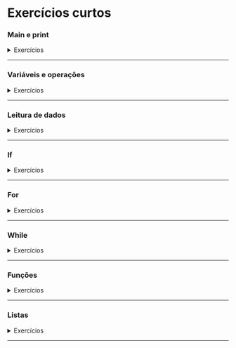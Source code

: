 # Exercícios curtos

### Main e print
<details>
  <summary>Exercícios</summary>

#### 1) Cartão de visita

Faça um programa que mostre um cartão de visita. Alternativamente, você pode falar sobre uma obra ou um personagem ou o que você escolher.


```
* - * - * - * - * - * - *	
      Arthur Elihimas
    Futuro programador
* - * - * - * - * - * - *
```

#### 2) Receita de bolo

Talvez a melhor analogia para programação é que um programa é como uma receita de bolo, você cria os comandos e o computador executa. Faça um programa que mostra uma receita de bolo. Você pode formatar sua receita usando caracteres como estes: 

`* - . ~ > | ° •`

<details>
  <summary>Exemplo de execução</summary>

```
Bolo de rolo
--------------------------------------------------

~ Ingredientes ~

• 1 xícara (chá) de açúcar
• 250 g de manteiga
• 6 gemas
• 6 claras
• 1 xícara e meia (chá) de farinha de trigo peneirada
• 1 pitada de sal
• 200 g de goiabada em derretida
• 1 copo de água
• meia xícara (chá) de açúcar

|  Modo de Preparo  |
 
|  1.  Bata bem o açúcar e a manteiga. Em seguida, junte as gemas, uma a uma.
|
|  2.  Acrescente a farinha peneirada, uma pitada de sal e misture delicadamente.
|
|  3.  Bata as claras em neve e junte a massa e divida a massa em cinco partes iguais.
|
|  4.  Coloque cada uma das massas em assadeiras retangular 20x30 rasas, untadas com bastante manteiga e polvilhadas com farinha de trigo.
|
|  5.  Leve ao forno médio preaquecido a 180°C por cerca de 6 a 8 minutos a cada fornada.
|
|  6.  Desenforme a massa de uma das formas, virando a assadeira em toalha polvilhada com açúcar.
| 
|  7.  Recheie com a goiabada derretida e enrole rapidamente, com ajuda da própria toalha.
|
|  8.  Repita o processo até a última camada.
|
|  9.  Coloque o bolo no prato de servir e polvilhe com açúcar.
```
</details>

#### 3) Frase do dia

Faça um programa que mostra a frase do dia. Escolha uma frase que você gosta ou uma das frases sugeridas.

`ATENÇÃO: este programa sempre vai mostrar a mesma frase.`


<details>
  <summary>Frases sugeridas</summary>

- Ciência da computação tem tanto a ver com o computador como a Astronomia com o telescópio, a Biologia com o microscópio, ou a Química com os tubos de ensaio. A Ciência não estuda ferramentas, mas o que fazemos e o que descobrimos com elas.
- O bom senso é a coisa do mundo melhor partilhada, pois cada qual pensa estar tão bem provido dele que mesmo os que são mais difíceis de contentar em qualquer outra coisa, não costumam desejar tê-lo mais do que o têm. E não é verossímil que todos se enganem a tal respeito; mas isso antes testemunha que o poder de bem julgar e distinguir o verdadeiro do falso, que é propriamente o que se denomina o bom senso ou a razão, é naturalmente igual em todos os homens.
- A tentativa é o primeiro passo para o fracaço
- Um passo a frente e você já não está mais no mesmo lugar
- Eu vejo mais que os outros porque eu sei pra onde olhar
- Qual é a luz que brilha através daquela janela? É o Oriente, e Julieta é o Sol. Ergue-te, ó Sol resplandecente, e mata a Lua invejosa, que já está fraca e pálida de dor ao ver que tu, sua sacerdotisa, és muito mais bela do que ela própria.
</details>

<details>
  <summary>Exemplo de execução</summary>

```
*                                 *
*           FRASE DO DIA          *
*                                 *

  ~ jacaré que dorme vira bolsa ~
```
</details>

#### 4) Eliza

Um dos programas pioneiros na inteligência artificial foi o Eliza. Crie um programa que mostra o título deste programa.

```
EEEEEE  LL      IIII  ZZZZZZZ    AAAAA
EE      LL       II       ZZ    AA   AA
EEEEEE  LL       II      ZZ     AAAAAAA
EE      LL       II     ZZ      AA   AA
EEEEEE  LLLLLL  IIII  ZZZZZZZ   AA   AA
```


#### 5) Faça um programa que mostra um aquário. Para mais desenhos feitos com texto, procure por "ASCII Art".


```
* * * * * * * * * * * * * * * * * * * *
*                                     *
*    <()><                            *
*                <O)><                *
*                                     *
*                       <a((x><       *
*   ><(((º)>                          *
*                                     *
* * * * * * * * * * * * * * * * * * * *
```

#### 6) Título e menu

Faça um programa que mostra o título e o menu de um programa. Escolha um programa que você gostaria de fazer e as opções de menu que este programa vai oferecer.

`ATENÇÃO: este programa apenas vai mostrar o título, o menu e então deve encerrar.`

<details>
  <summary>Exemplo de execução</summary>

  ```
  * - * - * - * - * - * - * - *

  *    SISTEMA DE HOTEL       *

  * - * - * - * - * - * - * - *

  ESCOLHA UMA OPÇÃO

  1 - GERENCIAR QUARTOS
  2 - RESERVAR
  3 - CHECKOUT
  4 - SAIR
  ```
</details>
</details>

---

### Variáveis e operações
<details>
  <summary>Exercícios</summary>

#### 1) Cartão de Visita flexível

Faça um programa que apresenta informações como nome, idade e filme favorito, ou música favorita, uma obra favorita. O programa deve ser modificável com facilidade, de modo que possamos mudar os valores das variáveis e alterar o resultado do programa.

<details>
  <summary>Exemplo de execução</summary>

```
Nome: Arthur Elihimas
Idade: 38
Filme favorito: Perfect Blue
Música favorita: Samba em Prelúdio
Obra favorita: Hagane no Renkinjutsushi
```
</details>

##### Soluções: [Kotlin](https://github.com/elihimas/ExerciciosDeProgramacao/blob/main/exerc%C3%ADcios%20curtos/cart%C3%A3o%20de%20visitas%20flex%C3%ADvel/MainCartaoDeVisitasFlexivel.kt) [C](https://github.com/elihimas/ExerciciosDeProgramacao/blob/main/exerc%C3%ADcios%20curtos/cart%C3%A3o%20de%20visitas%20flex%C3%ADvel/main_cartao_de_visitas_flexivel.c) [Python](https://github.com/elihimas/ExerciciosDeProgramacao/blob/main/exerc%C3%ADcios%20curtos/cart%C3%A3o%20de%20visitas%20flex%C3%ADvel/main_cartao_de_visitas_flexivel.py)

#### 2) Operações aritméticas simples

Faça um programa com as variáveis numéricas `numero1`e `numero2`, e atribua valores iniciais para ambas. Também crie as variáveis `soma`, `subtração`, `multiplicação` e `divisão`, e execute as operações correspondentes e apresente os números e os resultados das operações. Rode este programa algumas vezes, alterando os valores das variáveis `numero1` e `numero2`.

`ATENÇÃO: caso o segundo número seja 0, ocorrerá um erro na divisão. Certifique-se de testar este caso!`


<details>
  <summary>Exemplo de execução</summary>

```
Operações aritméticas simples

Numero 1: 10
Numero 2: 4

A soma dos números é: 14
A subtração dos números é: 6
A multiplicação dos números é: 40
A divisão dos números é: 2
```
</details>

#### 3) Área de polígonos

Faça um programa que calcula a área de um retângulo. Este programa deve exibir os tamanhos dos lado do retângulo e sua área. Depois modifique este programa para também calcular a área de um triângulo.

`ATENÇÃO: para o cálculo da área do triângulo, use variáveis de ponto flutuante. Invés de valores como 2, use 2.0.`

<details>
  <summary>Exemplos de execução</summary>

```
ÁREA DO RETÂNGULO

Lado 1: 8
Lado 2: 4

ÁREA: 32
```
```
ÁREA DO POLÍGONOS

* * * * * * * * * * * * 
ÁREA DO RETÂNGULO
Lado 1: 8
Lado 2: 4

ÁREA: 32
* * * * * * * * * * * * 

* * * * * * * * * * * * 
ÁREA DO TRIÂNGULO
BASE: 7.0
ALTURA: 3.0

ÁREA: 11.5
* * * * * * * * * * * * 
```
</details>

#### 4) Conversão de moedas

Faça um programa que calcula o valor em Reais de um valor equivalente em Euros. O programa deve exibir o dia da cotação, mostrar a cotação de Euro para Real naquele dia e então mostrar alguns valores convertidos de uma moeda para a outra.

<details>
  <summary>Exemplo de execução</summary>

```
Conversão de moedas

Data da cotação: 01/01/2002
Valor do Euro em Reais: 2.0834

Conversões Real -> Euro
R$ 3.0 ->  EUR 1.43995392
R$ 5.0 ->  EUR 2.3999232
R$ 10.0 ->  EUR 4.7998464

Conversões Euro -> Real
EUR 3 -> R$ 6.2502
EUR 5 -> R$ 10.417
EUR 10 -> 20.834
```
</details>

#### 5) Calculo de salário por hora

Faça um programa que calcula o valor da hora trabalhada, considerando que um mês tem 220 horas de trabalho (44 horas de trabalho semanais). O programa deve exibir um valor de salário e o equivalente deste valor em horas.

<details>
  <summary>Exemplo de execução</summary>

```
CÁLCULO DO VALOR DA HORA DE TRABALHO 

Valor do salário: R$ 2500
Valor da hora trabalhada: R$ 11.3636364
```
</details>
</details>

---

### Leitura de dados
<details>
  <summary>Exercícios</summary>

#### 1) Cartão de Visita flexível II

Faça programa que monta um cartão de visitas, pedindo ao usuário as informações do cartão.

<details>
  <summary>Exemplo de execução</summary>

```
GERADOR DE CARTÃO DE VISITAS

Digite o nome: Arthur
Digite a profissão: estudante de programação

Cartão:

*******************************
- Arthur
- estudante de programação
*******************************
```
</details>

#### 2) Calculadora simples

Faça um programa que leia dois números (numero1, numero2) e informe:
numero1 + numero2
numero1 - numero2
numero2 - numero1
numero1 * numero2

<details>
  <summary>Exemplo de execução</summary>

```
CALCULADORA SIMPLES
Digite um número: 10
Digite outro número: 5

Resultados:
soma: 15
subtração do primeiro pelo segundo: 5
subtração do segundo pelo primeiro: -5
multiplicação: 50
```
</details>
</details>

---

### If
<details>
  <summary>Exercícios</summary>

#### 1) Verificação de voto
   Faça um programa que pergunta a idade da pessoa e informa se ela pode votar ou não.

<details>
  <summary>Exemplo de execução</summary>
  
```
VERIFICADOR DE VOTO
Digite sua idade: 10

Você ainda não pode votar
```
```
VERIFICADOR DE VOTO
Digite sua idade: 20

Você pode votar
```
</details>

#### 2) Calculadora de divisão

Faça um programa que calcula divisões. Mas cuidadado, devemos verificar se o divisor é negativo!
<details>
  <summary>Exemplo de execução</summary>
  
```
CALCULADORA DE DIVISÃO
Digite um número: 10
Digite outro número: 5

10 dividido por 5 é: 2
```
```
CALCULADORA DE DIVISÃO
Digite um número: 20
Digite outro número: 0

Não podemos dividir por 0!!!
```
</details>

#### 3) Análise eleitoral

Faça um programa que informa a quais cargos uma pessoa pode se candidatar. O programa deve perguntar o nome e a idade do usuário e deve informar a quais cargos a pessoa pode se candidatar.

<details>
  <summary>Exemplo de execução</summary>
  
```
ANÁLISE ELEITORAL

Qual o seu nome: Arthur
Qual a sua idade: 38

Arthur, você pode se candidatar a vereador(a)
Arthur, você pode se candidatar a deputado(a) distrital
Arthur, você pode se candidatar a deputado(a) estadual
Arthur, você pode se candidatar a deputado(a) federal
Arthur, você pode se candidatar a prefeito(a)
Arthur, você pode se candidatar a governador(a)
Arthur, você pode se candidatar a senador(a)
Arthur, você pode se candidatar a presidente(a)
```
```
ANÁLISE ELEITORAL

Qual o seu nome: Arthur
Qual a sua idade: 19

Arthur, você pode se candidatar a vereador(a)
```
</details>

#### 4) Verificador de aprovação

Faça um programa que soma duas notas e informa se a pessoa foi aprovada, reprovada ou foi pra recuperação. Uma média menor que 3 gera reprovação e uma média menor que 7 leva à recuperação.

<details>
  <summary>Exemplos de execução</summary>
  
```
Verificador de aprovação

Digite a primeira nota: 3
Digite a segunda nota: 2

Resultado: você foi reprovado(a)
```

```
Verificador de aprovação

Digite a primeira nota: 5
Digite a segunda nota: 7

Resultado: você vai pra recuperação
```

```
Verificador de aprovação

Digite a primeira nota: 6
Digite a segunda nota: 8

Resultado: você foi aprovado(a)
```
</details>

#### 5) Área de polígonos II

Faça um programa que calcula a área de polígonos. Este programa deve perguntar para o usuário qual polígono deve ser usado, `1 - Retângulo` ou `2 - Triângulo`. Caso o usuário digite um valor diferente de `1` e de `2`, o programa deve informar um erro.

ATENÇÃO: para o cálculo da área do triângulo, use variáveis de ponto flutuante. Invés de valores como 2, use 2.0.

<details>
  <sumary>Exemplos de execução</sumary>

```
OLÁ, EU SOU UMA CALCULADORA DE ÁREAS DE POLÍGONOS

ESCOLHA UMA OPÇÃO:
1 - Retângulo
2 - Triângulo

SUA ESCOLHA: 1

ÁREA DO RETÂNGULO? MUITO BEM!

QUAL A MEDIDA DO PRIMEIRO LADO? 8
QUAL A MEDIDA DO SEGUNDO LADO? 4

A ÁREA DESTE TRIÂNGULO É: 32
```
```
OLÁ, EU SOU UMA CALCULADORA DE ÁREAS DE POLÍGONOS

ESCOLHA UMA OPÇÃO:
1 - Retângulo
2 - Triângulo

SUA ESCOLHA: 2

ÁREA DO TRIÂNGULO? MUITO BEM!

QUAL A MEDIDA DA BASE DO TRIÂNGULO? 7.0
QUAL A MEDIDA DA ALTURA DO TRIÂNGULO? 3.0

A ÁREA DESTE TRIÂNGULO É: 11.5
```
```
OLÁ, EU SOU UMA CALCULADORA DE ÁREAS DE POLÍGONOS

ESCOLHA UMA OPÇÃO:
1 - Retângulo
2 - Triângulo

SUA ESCOLHA: 5

ESCOLHA INVÁLIDA! ME PROCURE QUANDO SOUBER O QUE QUER!
```
</details>

#### 6) Par ou ímpar

Faça um programa que lê um número e verifica se ele é par ou ímpar.

Na programação, para verificarmos se um número é par, usamos um operador especial, o operador de módulo (%). Este operador indica o resto da divisão entre dois números. Quando o resto da divisão é zero, então o primeiro número é divisível pelo segundo.

Exemplos:
```
resto = 4 % 2;    // 0    -> 4  é par
resto = 15 % 2;   // 1    -> 15 é ímpar 
resto = 7782 % 2; // 7782 -> 7782 é par

ehPar = 4 % 2 == 0;    // true
ehPar = 15 % 2 == 0;   // false
ehPar = 7782 % 2 == 0; // true
```

</details>

---

### For
<details>
  <summary>Exercícios</summary>
      
#### 1) Tabuada

Faça um programa que gera e exibe a tabuada de um número. Use uma variável para controlar o número sobre o qual será gerada a tabuada.

<details>
  <summary>Exemplo de execução</summary>
  
```
Tabuada de 7:

7 x 1 = 7
7 x 2 = 14
7 x 3 = 21
7 x 4 = 28
7 x 5 = 35
7 x 6 = 42
7 x 7 = 49
7 x 8 = 56
7 x 9 = 63
7 x 10 = 70
```
</details>

#### 2) Folha de pagamento

Uma padaria tem 4 funcionários. Faça um programa que lê os 4 salários e diz o total

<details>
  <summary>Exemplo de execução</summary>
  
```
CALCULADORA DE FOLHA DE PAGAMENTO

Digite o salário do 1º funcionário: 1000
Digite o salário do 2º funcionário: 2000
Digite o salário do 3º funcionário: 1200
Digite o salário do 4º funcionário: 1100

O total dos salários é: 5300
```
</details>

#### 3) Análise de notas escolares

Em uma sala de aula há 5 alunos. Faça um programa que lê todas as notas e informa a menor, a maior e a média.

<details>
  <summary>Exemplo de execução</summary>
  
```
ANÁLISE DE NOTAS ESCOLARES

Digite a nota do 1º aluno: 7
Digite a nota do 2º aluno: 8
Digite a nota do 3º aluno: 6
Digite a nota do 4º aluno: 9
Digite a nota do 5º aluno: 5

A menor nota é 5, a maior é 9 e a média é 7
```
</details>
</details>

---

### While
<details>
  <summary>Exercícios</summary>

#### 1) Selecione uma opção

Faça um programa que pede pro usuário escolher um entre três opções: fácil, médio e difícil. Caso o usuário escolha uma opção inválida, o programa deve informar o erro e repetir a pergunta.

<details>
  <summary>Exemplo de execução</summary>
  
```
SELEÇÃO DE DIFICULDADE

ESCOLHA UMA OPÇÃO: fácil, médio e difícil
Sua escolha: medio

OPÇÃO INVÁLIDA!!

ESCOLHA UMA OPÇÃO: fácil, médio e difícil
Sua escolha: médio

Opção escolhida: médio
```
</details>

#### Soluções: [Kotlin](https://github.com/elihimas/ExerciciosDeProgramacao/blob/main/exerc%C3%ADcios%20curtos/sele%C3%A7%C3%A3o%20de%20dificuldade/MainSelecaoDeDificuldade.kt) [C](https://github.com/elihimas/ExerciciosDeProgramacao/blob/main/exerc%C3%ADcios%20curtos/sele%C3%A7%C3%A3o%20de%20dificuldade/main_selecao_de_dificuldade.c) [Python](https://github.com/elihimas/ExerciciosDeProgramacao/blob/main/exerc%C3%ADcios%20curtos/sele%C3%A7%C3%A3o%20de%20dificuldade/main_selecao_de_dificuldade.py)

#### 2) Curiosidades

Faça um progrma que exibe curiosidades. O programa deve exibir algus temas e também uma opação de "sair", depois o usuário deve selecionar uma opção. Para cada tema, o programa deve exibir sua curiosidade, quando o usuário escolher "sair", o programa deve encerrar e, quando o usuário escolher uma opção inválida, o programa deve informar o usuário

<details>
  <summary>Exemplo de execução</summary>
  
```
Curiosidades

Escolha uma opção:
1 - Recife
2 - Computação
3 - Sair

Opção: 1

Curiosidade: Recife é onde o rio Cabibaribe se junta ao rio Beberibe para formar o Oceano Atlâtico

Escolha uma opção:
1 - Recife
2 - Computação
3 - Sair

Opção: 4

Opção inválida!!


Escolha uma opção:
1 - Recife
2 - Computação
3 - Sair

Opção: 3

Obrigado por usar o sistema!
```
</details>
</details>

---

### Funções

<details>
  <summary>Exercícios</summary>

#### 1) Área de polígonos III

Faça um programa que calcula a área de polígonos. Este programa deve perguntar para o usuário qual polígono deve ser usado:
```
1 - Quadrado
2 - Retângulo
3 - Triângulo
4 - Trapézio
```

Caso o usuário digite um valor inválido, o programa deve informar um erro.

Este progrma deve fazer uso de funções, faça uma função para exibir o menu e una função para tratar cada um dos cálculos das áreas.
<details>
  <summary>Exemplo de execução</summary>
  
```
Área de polígonos

Escolha uma opção:

1 - Quadrado
2 - Retângulo
3 - Triângulo
4 - Trapézio

Escolha: 1

Digite o lado do quadrado: 6
A área do quadrado é 36
```
</details>

#### 2) Refatoração

No desenvolvimento profissional de software é muito importante que constantemente nós melhoremos o código que criamos. Quando mudamos um código para organizá-lo melhor, chamamos isso de refatoração. Escolha pelo menos 4 programas que você já fez e mova parte do seu código para funções.

Para este exercício, não tente mudar tudo para funções de uma só vez, tenha paciência e comemore os pequenos avanços.

Praticamente todos os programas aqui apresentam um título e esta exibição destes títulos pode ser movida para funções, a exibição do texto dos nossos menus também pode ser feitas em funções. Com o tempo, você vai aprender a organizar bem seu código usando funções bem definidas.

`ATENÇÃO: ATENÇÃO: ATENÇÃO: NOMES DE FUNÇÕES DEVEM SER NOMES DE VERBOS.`

```
soma(numero1, numero2)  ❌ 
somar(numero1, numero2) ✅ 

titulo()       ❌ 
exibirTitulo() ✅

menu()       ❌ 
exibirMenu() ✅

dados()    ❌ 
lerDados() ✅
```

#### 3) Enciclopédia de programação

Faça um programa que ensina sobre programação. Este programa deve exibir um menu de comandos e conceitos de programação. Para cada opção, o programa deve exibir um breve texto explicando este conceito. Não esqueça de incluir funções!

`A exibição dos conceitos deve ser feita dentro de funções.`

<details>
  <summary>Exemplo de execução</summary>
  
```
Enciclopédia de programação

Escolha uma opção:

1 - main
2 - variáveis
3 - if-else
4 - funções

Escolha: 2

Variáveis:
Variáveis são o mecanismo de armazenamento de informações. Números, nomes, datas, usuários e produtos são exemplos de variáveis.
```
</details>
</details>

---

### Listas

<details>
  <summary>Exercícios</summary>

#### 1) Loteria

Faça um programa que lê os 6 números da loteria e depois os exibe.

<details>
  <summary>Exemplo de execução</summary>

```
Loteria

Digite um número: 12 
Digite um número: 30
Digite um número: 16 
Digite um número: 45
Digite um número: 50
Digite um número: 7

Números lidos:
12 30 16 45 50 7
```
</details>

#### 2) Separação de pares e ímpares

Faça um programa que lê números positivos e exibibe quais foram pares e quais foram ímpares. O programa deve parar de ler números enquanto o usuário digitar números positivos.

Para saber como verificar se um número é impar ou par, veja o exercício `Par ou ímpar` na seção [if](https://github.com/elihimas/ExerciciosDeProgramacao/blob/main/exerc%C3%ADcios%20curtos/exercicios%20curtos.md#if).

<details>
  <summary>Exemplo de execução</summary>

```
Pares e ímpares

Digite um positivo ou um não positivo para encerrar: 10
Digite um positivo ou um não positivo para encerrar: 12
Digite um positivo ou um não positivo para encerrar: 5
Digite um positivo ou um não positivo para encerrar: 1
Digite um positivo ou um não positivo para encerrar: 1
Digite um positivo ou um não positivo para encerrar: 7782
Digite um positivo ou um não positivo para encerrar: 9
Digite um positivo ou um não positivo para encerrar: 0

Números pares:
10 12 7782

Números ímpares:
5 1 1 9
```
</details>

#### 3) Lista de amigos
Faça um programa de cadastro de amigos. Este programa tem duas etapas:

Etapa 1 - leitura dos dados:

O programa deve pedir para o usuário digitar nomes de amigos. Enquanto o usuário não digitar [enter], o programa deve guardar os amigos inseridos em uma lista.

Etapa 2 - exibição dos dados:

O programa deve exibir os amigos inseridos na etapa anterior.

<details>
  <summary>Exemplo de execução</summary>

```
Gerenciador de amigos

Digite um amigo ou [enter] para encerrar: Huguinho
Digite um amigo ou [enter] para encerrar: Zezinho
Digite um amigo ou [enter] para encerrar: Luisinho
Digite um amigo ou [enter] para encerrar: 

Amigos lidos:
Huguinho
Zezinho
Luisinho
```
</details>
</details>

---
